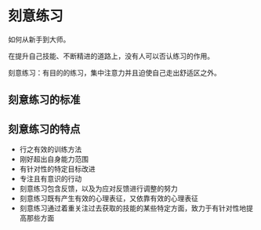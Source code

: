 # 刻意练习

如何从新手到大师。

在提升自己技能、不断精进的道路上，没有人可以否认练习的作用。

刻意练习：有目的的练习，集中注意力并且迫使自己走出舒适区之外。

## 刻意练习的标准

## 刻意练习的特点

- 行之有效的训练方法
- 刚好超出自身能力范围
- 有针对性的特定目标改进
- 专注且有意识的行动
- 刻意练习包含反馈，以及为应对反馈进行调整的努力
- 刻意练习既有产生有效的心理表征，又依靠有效的心理表征
- 刻意练习通过着重关注过去获取的技能的某些特定方面，致力于有针对性地提高那些方面
